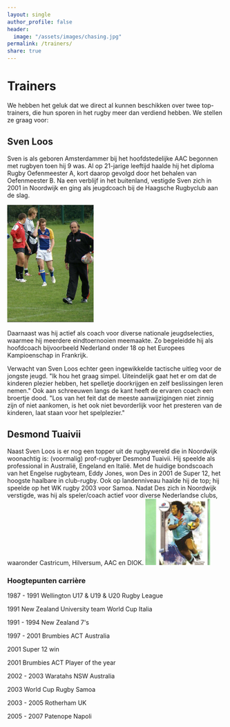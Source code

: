 ```yaml
---
layout: single
author_profile: false
header:
  image: "/assets/images/chasing.jpg"
permalink: /trainers/
share: true
---
```


# Trainers
We hebben het geluk dat we direct al kunnen beschikken over twee top-trainers, die hun sporen in het rugby meer dan verdiend hebben. We stellen ze graag voor:

## Sven Loos

Sven is als geboren Amsterdammer bij het hoofdstedelijke AAC begonnen met rugbyen toen hij 9 was. Al op 21-jarige leeftijd haalde hij het diploma Rugby Oefenmeester A, kort daarop gevolgd door het behalen van Oefenmeester B. Na een verblijf in het buitenland, vestigde Sven zich in 2001 in Noordwijk en ging als jeugdcoach bij de Haagsche Rugbyclub aan de slag. 

<img src="/assets/images/sven-veld.jpg" width="200">

Daarnaast was hij actief als coach voor diverse nationale jeugdselecties, waarmee hij meerdere eindtoernooien meemaakte. Zo begeleidde hij als hoofdcoach bijvoorbeeld Nederland onder 18 op het Europees Kampioenschap in Frankrijk.

Verwacht van Sven Loos echter geen ingewikkelde tactische uitleg voor de jongste jeugd. "Ik hou het graag simpel. Uiteindelijk gaat het er om dat de kinderen plezier hebben, het spelletje doorkrijgen en zelf beslissingen leren nemen." Ook aan schreeuwen langs de kant heeft de ervaren coach een broertje dood. "Los van het feit dat de meeste aanwijzigingen niet zinnig zijn of niet aankomen, is het ook niet bevorderlijk voor het presteren van de kinderen, laat staan voor het spelplezier."

## Desmond Tuaivii

Naast Sven Loos is er nog een topper uit de rugbywereld die in Noordwijk woonachtig is: (voormalig) prof-rugbyer Desmond Tuaivii. Hij speelde als professional in Australië, Engeland en Italië. Met de huidige bondscoach van het Engelse rugbyteam, Eddy Jones, won Des in 2001 de Super 12, het hoogste haalbare in club-rugby. Ook op landenniveau haalde hij de top; hij speelde op het WK rugby 2003 voor Samoa. 
Nadat Des zich in Noordwijk verstigde, was hij als speler/coach actief voor diverse Nederlandse clubs, waaronder Castricum, Hilversum, AAC en DIOK. 
<img src="/assets/images/des_playercard.jpg" width="150">

### Hoogtepunten carrière

1987 - 1991 Wellington U17 & U19 & U20 Rugby League

1991        New Zealand University team World Cup Italia

1991 - 1994 New Zealand 7's

1997 - 2001 Brumbies ACT Australia

2001        Super 12 win

2001        Brumbies ACT Player of the year

2002 - 2003 Waratahs NSW Australia

2003        World Cup Rugby Samoa

2003 - 2005 Rotherham UK

2005 - 2007 Patenope Napoli


